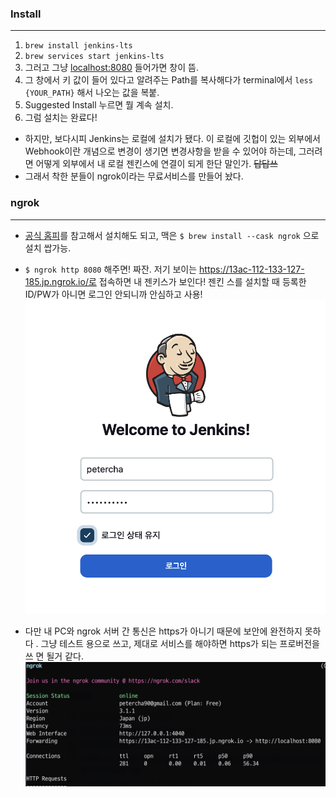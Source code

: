 ### Install

---

1. `brew install jenkins-lts`
2. `brew services start jenkins-lts`
3. 그러고 그냥 [localhost:8080](http://localhost:8080) 들어가면 창이 뜸.
4. 그 창에서 키 값이 들어 있다고 알려주는 Path를 복사해다가 terminal에서
   `less {YOUR_PATH}` 해서 나오는 값을 복붙.
5. Suggested Install 누르면 뭘 계속 설치.
6. 그럼 설치는 완료다!

- 하지만, 보다시피 Jenkins는 로컬에 설치가 됐다. 이 로컬에 깃헙이 있는 외부에서
  Webhook이란 개념으로 변경이 생기면 변경사항을 받을 수 있어야 하는데, 그러려면
  어떻게 외부에서 내 로컬 젠킨스에 연결이 되게 한단 말인가. ~~답답쓰~~
- 그래서 착한 분들이 ngrok이라는 무료서비스를 만들어 놨다.

### ngrok

---

- [공식 홈피](https://ngrok.com/download)를 참고해서 설치해도 되고, 맥은
  `$ brew install --cask ngrok` 으로 설치 쌉가능.
- `$ ngrok http 8080` 해주면! 짜잔. 저기 보이는
  https://13ac-112-133-127-185.jp.ngrok.io/로 접속하면 내 젠키스가 보인다! 젠킨
  스를 설치할 때 등록한 ID/PW가 아니면 로그인 안되니까 안심하고 사용!
  <img src="./img/jenkins_1.png">

- 다만 내 PC와 ngrok 서버 간 통신은 https가 아니기 때문에 보안에 완전하지 못하다
  . 그냥 테스트 용으로 쓰고, 제대로 서비스를 해야하면 https가 되는 프로버전을 쓰
  면 될거 같다. <img src="./img/jenkins_2.png">
